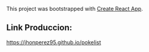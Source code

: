 This project was bootstrapped with [Create React App](https://github.com/facebook/create-react-app).

## Link Produccion:

https://jhonperez95.github.io/pokelist
